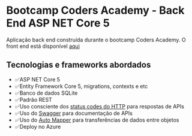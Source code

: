 # Bootcamp Coders Academy - Back End ASP NET Core 5

Aplicação back end construída durante o bootcamp Coders Academy. O front end está disponível [aqui](https://github.com/wallacemariadeandrade/template-coders-academy-bootcamp-turma-1)

## Tecnologias e frameworks abordados

- :white_check_mark:ASP NET Core 5
- :white_check_mark:Entity Framework Core 5, migrations, contexts e etc
- :white_check_mark:Banco de dados SQLite
- :white_check_mark:Padrão REST
- :white_check_mark:Uso consciente dos [status codes do HTTP](https://www.restapitutorial.com/httpstatuscodes.html) para respostas de APIs
- :white_check_mark:Uso do [Swagger](https://swagger.io/) para documentação de APIs
- :white_check_mark:Uso do [Auto Mapper](https://automapper.org/) para transferências de dados entre objetos
- :white_check_mark:Deploy no Azure
